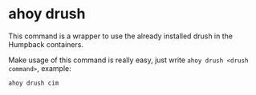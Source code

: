 # ahoy drush

This command is a wrapper to use the already installed drush in the Humpback containers.

Make usage of this command is really easy, just write `ahoy drush <drush command>`, example:

```bash
ahoy drush cim
```
